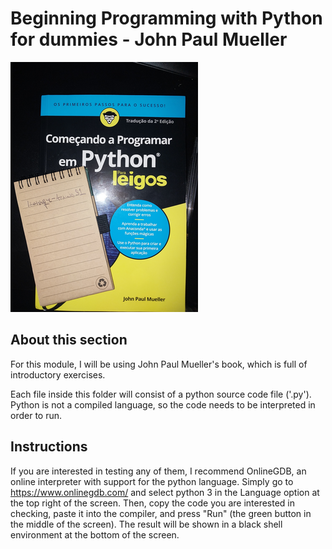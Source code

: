 # Beginning Programming with Python for dummies - John Paul Mueller
![Começando a programar em Python para leigos - John Paul Mueller](../../assets/20250621_143837_resultado.png)

## About this section 

For this module, I will be using John Paul Mueller's book, which is full of introductory exercises.

Each file inside this folder will consist of a python source code file ('.py'). Python is not a compiled language, so the code needs to be interpreted in order to run.

## Instructions

If you are interested in testing any of them, I recommend OnlineGDB, an online interpreter with support for the python language. Simply go to https://www.onlinegdb.com/ and select python 3 in the Language option at the top right of the screen. Then, copy the code you are interested in checking, paste it into the compiler, and press "Run" (the green button in the middle of the screen). The result will be shown in a black shell environment at the bottom of the screen.